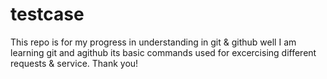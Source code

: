 # testcase
This repo is for my progress in understanding in git &amp; github 
well I am learning git and agithub its basic commands used for excercising different requests & service.
Thank you!
